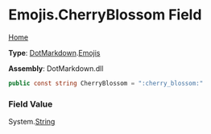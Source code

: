 # Emojis\.CherryBlossom Field

[Home](../../../README.md)

**Type**: [DotMarkdown](../../README.md)\.[Emojis](../README.md)

**Assembly**: DotMarkdown\.dll

```csharp
public const string CherryBlossom = ":cherry_blossom:"
```

### Field Value

System\.[String](https://docs.microsoft.com/en-us/dotnet/api/system.string)